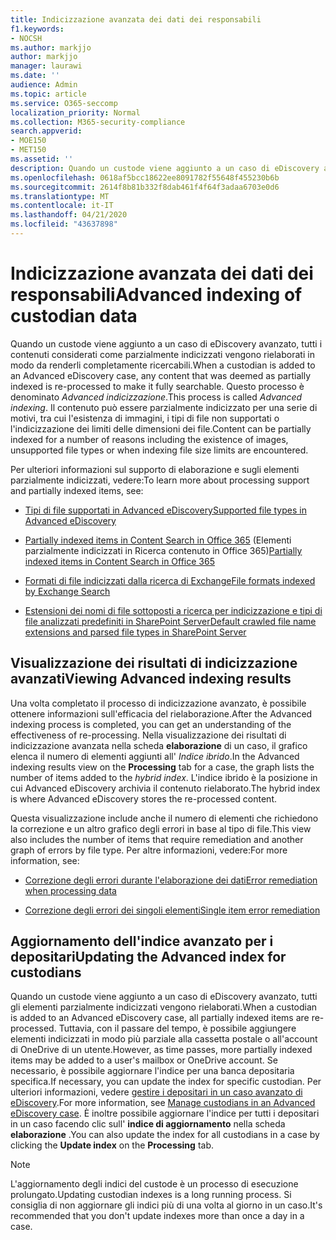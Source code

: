 ```yaml
---
title: Indicizzazione avanzata dei dati dei responsabili
f1.keywords:
- NOCSH
ms.author: markjjo
author: markjjo
manager: laurawi
ms.date: ''
audience: Admin
ms.topic: article
ms.service: O365-seccomp
localization_priority: Normal
ms.collection: M365-security-compliance
search.appverid:
- MOE150
- MET150
ms.assetid: ''
description: Quando un custode viene aggiunto a un caso di eDiscovery avanzato, tutti i contenuti considerati come parzialmente indicizzati vengono rielaborati in modo da renderli completamente ricercabili.
ms.openlocfilehash: 0618af5bcc18622ee8091782f55648f455230b6b
ms.sourcegitcommit: 2614f8b81b332f8dab461f4f64f3adaa6703e0d6
ms.translationtype: MT
ms.contentlocale: it-IT
ms.lasthandoff: 04/21/2020
ms.locfileid: "43637898"
---
```

# <a name="advanced-indexing-of-custodian-data"></a><span data-ttu-id="c2467-103">Indicizzazione avanzata dei dati dei responsabili</span><span class="sxs-lookup"><span data-stu-id="c2467-103">Advanced indexing of custodian data</span></span>

<span data-ttu-id="c2467-104">Quando un custode viene aggiunto a un caso di eDiscovery avanzato, tutti i contenuti considerati come parzialmente indicizzati vengono rielaborati in modo da renderli completamente ricercabili.</span><span class="sxs-lookup"><span data-stu-id="c2467-104">When a custodian is added to an Advanced eDiscovery case, any content that was deemed as partially indexed is re-processed to make it fully searchable.</span></span>  <span data-ttu-id="c2467-105">Questo processo è denominato *Advanced indicizzazione*.</span><span class="sxs-lookup"><span data-stu-id="c2467-105">This process is called *Advanced indexing*.</span></span> <span data-ttu-id="c2467-106">Il contenuto può essere parzialmente indicizzato per una serie di motivi, tra cui l'esistenza di immagini, i tipi di file non supportati o l'indicizzazione dei limiti delle dimensioni dei file.</span><span class="sxs-lookup"><span data-stu-id="c2467-106">Content can be partially indexed for a number of reasons including the existence of images, unsupported file types or when indexing file size limits are encountered.</span></span>

<span data-ttu-id="c2467-107">Per ulteriori informazioni sul supporto di elaborazione e sugli elementi parzialmente indicizzati, vedere:</span><span class="sxs-lookup"><span data-stu-id="c2467-107">To learn more about processing support and partially indexed items, see:</span></span>

- [<span data-ttu-id="c2467-108">Tipi di file supportati in Advanced eDiscovery</span><span class="sxs-lookup"><span data-stu-id="c2467-108">Supported file types in Advanced eDiscovery</span></span>](supported-filetypes-ediscovery20.md)

- <span data-ttu-id="c2467-109">[Partially indexed items in Content Search in Office 365](partially-indexed-items-in-content-search.md) (Elementi parzialmente indicizzati in Ricerca contenuto in Office 365)</span><span class="sxs-lookup"><span data-stu-id="c2467-109">[Partially indexed items in Content Search in Office 365](partially-indexed-items-in-content-search.md)</span></span>

- [<span data-ttu-id="c2467-110">Formati di file indicizzati dalla ricerca di Exchange</span><span class="sxs-lookup"><span data-stu-id="c2467-110">File formats indexed by Exchange Search</span></span>](https://docs.microsoft.com/exchange/file-formats-indexed-by-exchange-search-exchange-2013-help)

- [<span data-ttu-id="c2467-111">Estensioni dei nomi di file sottoposti a ricerca per indicizzazione e tipi di file analizzati predefiniti in SharePoint Server</span><span class="sxs-lookup"><span data-stu-id="c2467-111">Default crawled file name extensions and parsed file types in SharePoint Server</span></span>](https://docs.microsoft.com/SharePoint/technical-reference/default-crawled-file-name-extensions-and-parsed-file-types)

## <a name="viewing-advanced-indexing-results"></a><span data-ttu-id="c2467-112">Visualizzazione dei risultati di indicizzazione avanzati</span><span class="sxs-lookup"><span data-stu-id="c2467-112">Viewing Advanced indexing results</span></span>

<span data-ttu-id="c2467-113">Una volta completato il processo di indicizzazione avanzato, è possibile ottenere informazioni sull'efficacia del rielaborazione.</span><span class="sxs-lookup"><span data-stu-id="c2467-113">After the Advanced indexing process is completed, you can get an understanding of the effectiveness of re-processing.</span></span>  <span data-ttu-id="c2467-114">Nella visualizzazione dei risultati di indicizzazione avanzata nella scheda **elaborazione** di un caso, il grafico elenca il numero di elementi aggiunti all' *Indice ibrido*.</span><span class="sxs-lookup"><span data-stu-id="c2467-114">In the Advanced indexing results view on the **Processing** tab for a case, the graph lists the number of items added to the *hybrid index*.</span></span>  <span data-ttu-id="c2467-115">L'indice ibrido è la posizione in cui Advanced eDiscovery archivia il contenuto rielaborato.</span><span class="sxs-lookup"><span data-stu-id="c2467-115">The hybrid index is where Advanced eDiscovery stores the re-processed content.</span></span>

<span data-ttu-id="c2467-116">Questa visualizzazione include anche il numero di elementi che richiedono la correzione e un altro grafico degli errori in base al tipo di file.</span><span class="sxs-lookup"><span data-stu-id="c2467-116">This view  also includes the number of items that require remediation and another graph of errors by file type.</span></span> <span data-ttu-id="c2467-117">Per altre informazioni, vedere:</span><span class="sxs-lookup"><span data-stu-id="c2467-117">For more information, see:</span></span>

- [<span data-ttu-id="c2467-118">Correzione degli errori durante l'elaborazione dei dati</span><span class="sxs-lookup"><span data-stu-id="c2467-118">Error remediation when processing data</span></span>](error-remediation.md)

- [<span data-ttu-id="c2467-119">Correzione degli errori dei singoli elementi</span><span class="sxs-lookup"><span data-stu-id="c2467-119">Single item error remediation</span></span>](single-item-error-remediation.md)

## <a name="updating-the-advanced-index-for-custodians"></a><span data-ttu-id="c2467-120">Aggiornamento dell'indice avanzato per i depositari</span><span class="sxs-lookup"><span data-stu-id="c2467-120">Updating the Advanced index for custodians</span></span>

<span data-ttu-id="c2467-121">Quando un custode viene aggiunto a un caso di eDiscovery avanzato, tutti gli elementi parzialmente indicizzati vengono rielaborati.</span><span class="sxs-lookup"><span data-stu-id="c2467-121">When a custodian is added to an Advanced eDiscovery case, all partially indexed items are re-processed.</span></span> <span data-ttu-id="c2467-122">Tuttavia, con il passare del tempo, è possibile aggiungere elementi indicizzati in modo più parziale alla cassetta postale o all'account di OneDrive di un utente.</span><span class="sxs-lookup"><span data-stu-id="c2467-122">However, as time passes, more partially indexed items may be added to a user's mailbox or OneDrive account.</span></span>  <span data-ttu-id="c2467-123">Se necessario, è possibile aggiornare l'indice per una banca depositaria specifica.</span><span class="sxs-lookup"><span data-stu-id="c2467-123">If necessary, you can update the index for specific custodian.</span></span> <span data-ttu-id="c2467-124">Per ulteriori informazioni, vedere [gestire i depositari in un caso avanzato di eDiscovery](manage-new-custodians.md#re-index-custodian-data).</span><span class="sxs-lookup"><span data-stu-id="c2467-124">For more information, see [Manage custodians in an Advanced eDiscovery case](manage-new-custodians.md#re-index-custodian-data).</span></span> <span data-ttu-id="c2467-125">È inoltre possibile aggiornare l'indice per tutti i depositari in un caso facendo clic sull' **indice di aggiornamento** nella scheda **elaborazione** .</span><span class="sxs-lookup"><span data-stu-id="c2467-125">You can also update the index for all custodians in a case by clicking the **Update index** on the **Processing** tab.</span></span>

> [!NOTE]
> <span data-ttu-id="c2467-126">L'aggiornamento degli indici del custode è un processo di esecuzione prolungato.</span><span class="sxs-lookup"><span data-stu-id="c2467-126">Updating custodian indexes is a long running process.</span></span> <span data-ttu-id="c2467-127">Si consiglia di non aggiornare gli indici più di una volta al giorno in un caso.</span><span class="sxs-lookup"><span data-stu-id="c2467-127">It's recommended that you don't update indexes more than once a day in a case.</span></span>
